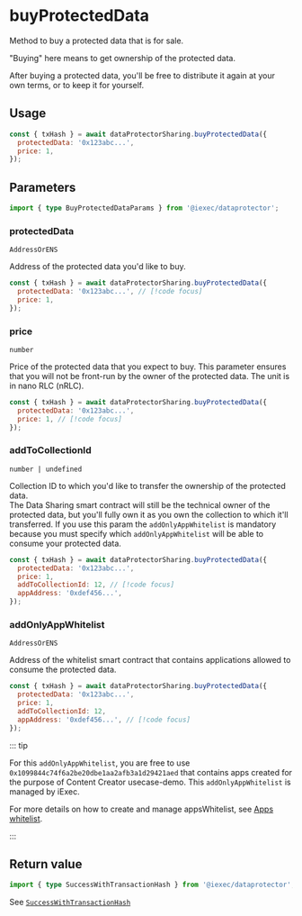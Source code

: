 # buyProtectedData

Method to buy a protected data that is for sale.

"Buying" here means to get ownership of the protected data.

After buying a protected data, you'll be free to distribute it again at your own
terms, or to keep it for yourself.

## Usage

```js
const { txHash } = await dataProtectorSharing.buyProtectedData({
  protectedData: '0x123abc...',
  price: 1,
});
```

## Parameters

```ts twoslash
import { type BuyProtectedDataParams } from '@iexec/dataprotector';
```

### protectedData

`AddressOrENS`

Address of the protected data you'd like to buy.

```js
const { txHash } = await dataProtectorSharing.buyProtectedData({
  protectedData: '0x123abc...', // [!code focus]
  price: 1,
});
```

### price

`number`

Price of the protected data that you expect to buy. This parameter ensures that
you will not be front-run by the owner of the protected data. The unit is in
nano RLC (nRLC).

```js
const { txHash } = await dataProtectorSharing.buyProtectedData({
  protectedData: '0x123abc...',
  price: 1, // [!code focus]
});
```

### addToCollectionId

`number | undefined`

Collection ID to which you'd like to transfer the ownership of the protected
data.  
The Data Sharing smart contract will still be the technical owner of the
protected data, but you'll fully own it as you own the collection to which it'll
transferred. If you use this param the `addOnlyAppWhitelist` is mandatory
because you must specify which `addOnlyAppWhitelist` will be able to consume
your protected data.

```js
const { txHash } = await dataProtectorSharing.buyProtectedData({
  protectedData: '0x123abc...',
  price: 1,
  addToCollectionId: 12, // [!code focus]
  appAddress: '0xdef456...',
});
```

### addOnlyAppWhitelist

`AddressOrENS`

Address of the whitelist smart contract that contains applications allowed to
consume the protected data.

```js
const { txHash } = await dataProtectorSharing.buyProtectedData({
  protectedData: '0x123abc...',
  price: 1,
  addToCollectionId: 12,
  appAddress: '0xdef456...', // [!code focus]
});
```

::: tip

For this `addOnlyAppWhitelist`, you are free to use
`0x1099844c74f6a2be20dbe1aa2afb3a1d29421aed` that contains apps created for the
purpose of Content Creator usecase-demo. This `addOnlyAppWhitelist` is managed
by iExec.

For more details on how to create and manage appsWhitelist, see
[Apps whitelist](../../advanced/appsWhitelist.md).

:::

## Return value

```ts twoslash
import { type SuccessWithTransactionHash } from '@iexec/dataprotector';
```

See [`SuccessWithTransactionHash`](../../types.md#successwithtransactionhash)
